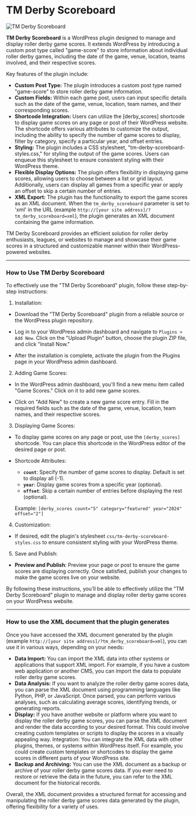 # TM Derby Scoreboard

![TM Derby Scoreboard](https://github.com/heliogoodbye/TM-Derby-Scoreboard/assets/105381685/5b10636e-e1e7-4b46-8608-9d48f5bd404d)

**TM Derby Scoreboard** is a WordPress plugin designed to manage and display roller derby game scores. It extends WordPress by introducing a custom post type called "game-score" to store information about individual roller derby games, including the date of the game, venue, location, teams involved, and their respective scores.

Key features of the plugin include:

- **Custom Post Type:** The plugin introduces a custom post type named "game-score" to store roller derby game information.
- **Custom Fields:** Within each game post, users can input specific details such as the date of the game, venue, location, team names, and their corresponding scores.
- **Shortcode Integration:** Users can utilize the [derby_scores] shortcode to display game scores on any page or post of their WordPress website. The shortcode offers various attributes to customize the output, including the ability to specify the number of game scores to display, filter by category, specify a particular year, and offset entries.
- **Styling:** The plugin includes a CSS stylesheet, "tm-derby-scoreboard-styles.css," for styling the output of the game scores. Users can enqueue this stylesheet to ensure consistent styling with their WordPress theme.
- **Flexible Display Options:** The plugin offers flexibility in displaying game scores, allowing users to choose between a list or grid layout. Additionally, users can display all games from a specific year or apply an offset to skip a certain number of entries.
- **XML Export:** The plugin has the functionality to export the game scores as an XML document. When the `tm_derby_scoreboard` parameter is set to 'xml' in the URL (example `http://[your site address]/?tm_derby_scoreboard=xml`), the plugin generates an XML document containing the game information.

TM Derby Scoreboard provides an efficient solution for roller derby enthusiasts, leagues, or websites to manage and showcase their game scores in a structured and customizable manner within their WordPress-powered websites.

---

### How to Use TM Derby Scoreboard

To effectively use the "TM Derby Scoreboard" plugin, follow these step-by-step instructions:

1. Installation:
- Download the "TM Derby Scoreboard" plugin from a reliable source or the WordPress plugin repository.

- Log in to your WordPress admin dashboard and navigate to `Plugins > Add New`. Click on the "Upload Plugin" button, choose the plugin ZIP file, and click "Install Now."

- After the installation is complete, activate the plugin from the Plugins page in your WordPress admin dashboard.

2. Adding Game Scores:
- In the WordPress admin dashboard, you'll find a new menu item called "Game Scores." Click on it to add new game scores.

- Click on "Add New" to create a new game score entry. Fill in the required fields such as the date of the game, venue, location, team names, and their respective scores.

3. Displaying Game Scores:
- To display game scores on any page or post, use the `[derby_scores]` shortcode. You can place this shortcode in the WordPress editor of the desired page or post.

- Shortcode Attributes:
   - **`count`**: Specify the number of game scores to display. Default is set to display all (-1).
   - **`year`**: Display game scores from a specific year (optional).
   - **`offset`**: Skip a certain number of entries before displaying the rest (optional).

   Example: `[derby_scores count="5" category="featured" year="2024" offset="2"]`

4. Customization:
- If desired, edit the plugin's stylesheet `css/tm-derby-scoreboard-styles.css` to ensure consistent styling with your WordPress theme.

5. Save and Publish:
- **Preview and Publish**: Preview your page or post to ensure the game scores are displaying correctly. Once satisfied, publish your changes to make the game scores live on your website.

By following these instructions, you'll be able to effectively utilize the "TM Derby Scoreboard" plugin to manage and display roller derby game scores on your WordPress website.

---

### How to use the XML document that the plugin generates

Once you have accessed the XML document generated by the plugin (example `http://[your site address]/?tm_derby_scoreboard=xml`), you can use it in various ways, depending on your needs:

- **Data Import:** You can import the XML data into other systems or applications that support XML import. For example, if you have a custom web application or another CMS, you can import the data to populate roller derby game scores.
- **Data Analysis:** If you want to analyze the roller derby game scores data, you can parse the XML document using programming languages like Python, PHP, or JavaScript. Once parsed, you can perform various analyses, such as calculating average scores, identifying trends, or generating reports.
- **Display:** If you have another website or platform where you want to display the roller derby game scores, you can parse the XML document and render the data according to your desired format. This could involve creating custom templates or scripts to display the scores in a visually appealing way.
Integration: You can integrate the XML data with other plugins, themes, or systems within WordPress itself. For example, you could create custom templates or shortcodes to display the game scores in different parts of your WordPress site.
- **Backup and Archiving:** You can use the XML document as a backup or archive of your roller derby game scores data. If you ever need to restore or retrieve the data in the future, you can refer to the XML document for the historical records.

Overall, the XML document provides a structured format for accessing and manipulating the roller derby game scores data generated by the plugin, offering flexibility for a variety of uses.

